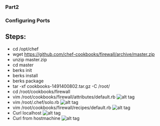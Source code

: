 ### Part2
### Configuring Ports
## Steps: 
 - cd /opt/chef
 - wget https://github.com/chef-cookbooks/firewall/archive/master.zip
 - unzip master.zip
 - cd master
 - berks init
 - berks install
 - berks package
 - tar -xf cookbooks-1491400802.tar.gz -C /root/
 - cd /root/cookbooks/firewall
 - vim /root/cookbooks/firewall/attributes/default.rb
   ![alt tag](https://raw.githubusercontent.com/hopetds/chef-lab/master/runlist.png)
 - vim /root/.chef/solo.rb
   ![alt tag](https://raw.githubusercontent.com/hopetds/chef-lab/master/runlist.png)
 - vim /root/cookbooks/firewall/recipes/default.rb
   ![alt tag](https://raw.githubusercontent.com/hopetds/chef-lab/master/runlist.png)
 - Curl localhost
   ![alt tag](https://raw.githubusercontent.com/hopetds/chef-lab/master/runlist.png)
 - Curl from hostmachine
   ![alt tag](https://raw.githubusercontent.com/hopetds/chef-lab/master/runlist.png)
